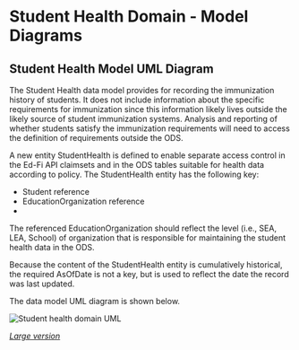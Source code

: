 # Student Health Domain - Model Diagrams

## Student Health Model UML Diagram

The Student Health data model provides for recording the immunization history of students.  It does not include information about the specific requirements for immunization since this information likely lives outside the likely source of student immunization systems. Analysis and reporting of whether students satisfy the immunization requirements will need to access the definition of requirements outside the ODS.

A new entity StudentHealth is defined to enable separate access control in the Ed-Fi API claimsets and in the ODS tables suitable for health data according to policy.  The StudentHealth entity has the following key:

* Student reference
* EducationOrganization reference
*

The referenced EducationOrganization should reflect the level (i.e., SEA, LEA, School) of organization that is responsible for maintaining the student health data in the ODS.

Because the content of the StudentHealth entity is cumulatively historical, the required AsOfDate is not a key, but is used to reflect the date the record was last updated.

The data model UML diagram is shown below.

![Student health domain UML](https://edfidocs.blob.core.windows.net/$web/img/reference/data-standard/v51/StudentHealth-UML.webp)

_[Large version](https://edfidocs.blob.core.windows.net/$web/img/reference/data-standard/v51/StudentHealth-UML-large.png)_
